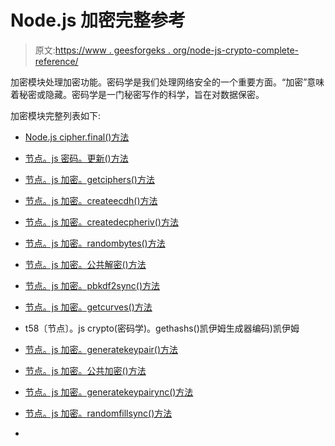 # Node.js 加密完整参考

> 原文:[https://www . geesforgeks . org/node-js-crypto-complete-reference/](https://www.geeksforgeeks.org/node-js-crypto-complete-reference/)

加密模块处理加密功能。密码学是我们处理网络安全的一个重要方面。“加密”意味着秘密或隐藏。密码学是一门秘密写作的科学，旨在对数据保密。

加密模块完整列表如下:

*   [Node.js cipher.final()方法](https://www.geeksforgeeks.org/node-js-cipher-final-method/)
*   [节点。js 密码。更新()方法](https://www.geeksforgeeks.org/node-js-cipher-update-method/)
*   [节点。js 加密。getciphers()方法](https://www.geeksforgeeks.org/node-js-crypto-getciphers-method/)
*   [节点。js 加密。createecdh()方法](https://www.geeksforgeeks.org/node-js-crypto-createecdh-method/)
*   [节点。js 加密。createdecpheriv()方法](https://www.geeksforgeeks.org/node-js-crypto-createdecipheriv-method/)

*   [节点。js 加密。randombytes()方法](https://www.geeksforgeeks.org/node-js-crypto-randombytes-method/)
*   [节点。js 加密。公共解密()方法](https://www.geeksforgeeks.org/node-js-crypto-publicdecrypt-method/)
*   [节点。js 加密。pbkdf2sync()方法](https://www.geeksforgeeks.org/node-js-crypto-pbkdf2sync-method/)
*   [节点。js 加密。getcurves()方法](https://www.geeksforgeeks.org/node-js-crypto-getcurves-method/)
*   t58〔节点〕。js crypto(密码学)。gethashs()凯伊姆生成器编码)凯伊姆
*   [节点。js 加密。generatekeypair()方法](https://www.geeksforgeeks.org/node-js-crypto-generatekeypair-method/)
*   [节点。js 加密。公共加密()方法](https://www.geeksforgeeks.org/node-js-crypto-publicencrypt-method/)
*   [节点。js 加密。generatekeypairync()方法](https://www.geeksforgeeks.org/node-js-crypto-generatekeypairsync-method/)
*   [节点。js 加密。randomfillsync()方法](https://www.geeksforgeeks.org/node-js-crypto-randomfillsync-method/)[](https://www.geeksforgeeks.org/node-js-crypto-getciphers-method/)
*   [](https://www.geeksforgeeks.org/node-js-crypto-getciphers-method/)